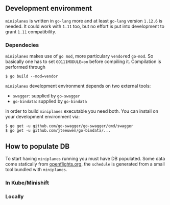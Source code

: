 
## Development environment
`miniplanes` is written in `go-lang` more and at least `go-lang` version `1.12.6` is needed. It could work with `1.11` too, but no effort is put into development to grant `1.11` compatibility.

### Dependecies
`miniplanes` makes use of `go mod`, more particulary `vendor`ed `go-mod`. So basically one has to set `GO111MODULE=on` before compiling it.
Compilation is performed through
```shell
$ go build --mod=vendor
```
`miniplanes` development environment depends on two external tools:
* `swagger`: supplied by `go-swagger`
* `go-bindata`: supplied by `go-bindata`

in order to build `miniplanes` executable you need both. You can install on your development environment via:

```shell
$ go get -u github.com/go-swagger/go-swagger/cmd/swagger
$ go get -u github.com/jteeuwen/go-bindata/...
```

## How to populate DB

To start having `miniplanes` running you must have DB populated. Some data come statically from [openflights.org](http://www.openflights.org/data.html), the `schedule` is generated from a small tool bundled with `miniplanes`.

### In Kube/Minishift

### Locally
